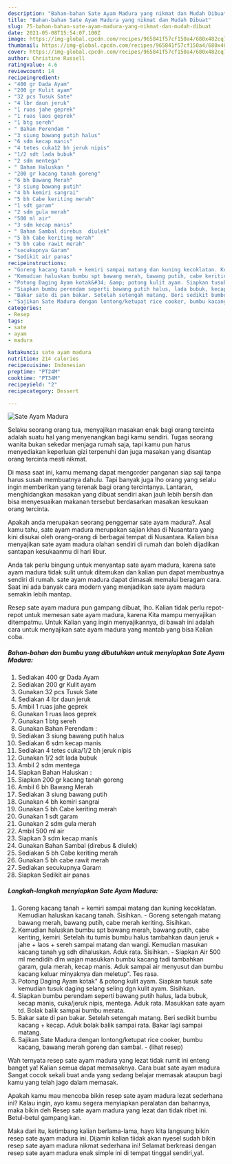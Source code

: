 ```yaml
---
description: "Bahan-bahan Sate Ayam Madura yang nikmat dan Mudah Dibuat"
title: "Bahan-bahan Sate Ayam Madura yang nikmat dan Mudah Dibuat"
slug: 75-bahan-bahan-sate-ayam-madura-yang-nikmat-dan-mudah-dibuat
date: 2021-05-08T15:54:07.100Z
image: https://img-global.cpcdn.com/recipes/965841f57cf150a4/680x482cq70/sate-ayam-madura-foto-resep-utama.jpg
thumbnail: https://img-global.cpcdn.com/recipes/965841f57cf150a4/680x482cq70/sate-ayam-madura-foto-resep-utama.jpg
cover: https://img-global.cpcdn.com/recipes/965841f57cf150a4/680x482cq70/sate-ayam-madura-foto-resep-utama.jpg
author: Christine Russell
ratingvalue: 4.6
reviewcount: 14
recipeingredient:
- "400 gr Dada Ayam"
- "200 gr Kulit ayam"
- "32 pcs Tusuk Sate"
- "4 lbr daun jeruk"
- "1 ruas jahe geprek"
- "1 ruas laos geprek"
- "1 btg sereh"
- " Bahan Perendam "
- "3 siung bawang putih halus"
- "6 sdm kecap manis"
- "4 tetes cuka12 bh jeruk nipis"
- "1/2 sdt lada bubuk"
- "2 sdm mentega"
- " Bahan Haluskan "
- "200 gr kacang tanah goreng"
- "6 bh Bawang Merah"
- "3 siung bawang putih"
- "4 bh kemiri sangrai"
- "5 bh Cabe keriting merah"
- "1 sdt garam"
- "2 sdm gula merah"
- "500 ml air"
- "3 sdm kecap manis"
- " Bahan Sambal direbus  diulek"
- "5 bh Cabe keriting merah"
- "5 bh cabe rawit merah"
- "secukupnya Garam"
- "Sedikit air panas"
recipeinstructions:
- "Goreng kacang tanah + kemiri sampai matang dan kuning kecoklatan. Kemudian haluskan kacang tanah. Sisihkan.  Goreng setengah matang bawang merah, bawang putih, cabe merah keriting. Sisihkan."
- "Kemudian haluskan bumbu spt bawang merah, bawang putih, cabe keriting, kemiri. Setelah itu tumis bumbu halus tambahkan daun jeruk + jahe + laos + sereh sampai matang dan wangi. Kemudian masukan kacang tanah yg sdh dihaluskan. Aduk rata. Sisihkan.  Siapkan Air 500 ml mendidih dlm wajan masukkan bumbu kacang tadi tambahkan garam, gula merah, kecap manis. Aduk sampai air menyusut dan bumbu kacang keluar minyaknya dan meletup&#34;. Tes rasa."
- "Potong Daging Ayam kotak&#34; &amp; potong kulit ayam. Siapkan tusuk sate kemudian tusuk daging selang seling dgn kulit ayam. Sisihkan."
- "Siapkan bumbu perendam seperti bawang putih halus, lada bubuk, kecap manis, cuka/jeruk nipis, mentega. Aduk rata. Masukkan sate ayam td. Bolak balik sampai bumbu merata."
- "Bakar sate di pan bakar. Setelah setengah matang. Beri sedikit bumbu kacang + kecap. Aduk bolak balik sampai rata. Bakar lagi sampai matang."
- "Sajikan Sate Madura dengan lontong/ketupat rice cooker, bumbu kacang, bawang merah goreng dan sambal.           (lihat resep)"
categories:
- Resep
tags:
- sate
- ayam
- madura

katakunci: sate ayam madura 
nutrition: 214 calories
recipecuisine: Indonesian
preptime: "PT24M"
cooktime: "PT34M"
recipeyield: "2"
recipecategory: Dessert

---
```



![Sate Ayam Madura](https://img-global.cpcdn.com/recipes/965841f57cf150a4/680x482cq70/sate-ayam-madura-foto-resep-utama.jpg)

Selaku seorang orang tua, menyajikan masakan enak bagi orang tercinta adalah suatu hal yang menyenangkan bagi kamu sendiri. Tugas seorang  wanita bukan sekedar menjaga rumah saja, tapi kamu pun harus menyediakan keperluan gizi terpenuhi dan juga masakan yang disantap orang tercinta mesti nikmat.

Di masa  saat ini, kamu memang dapat mengorder panganan siap saji tanpa harus susah membuatnya dahulu. Tapi banyak juga lho orang yang selalu ingin memberikan yang terenak bagi orang tercintanya. Lantaran, menghidangkan masakan yang dibuat sendiri akan jauh lebih bersih dan bisa menyesuaikan makanan tersebut berdasarkan masakan kesukaan orang tercinta. 



Apakah anda merupakan seorang penggemar sate ayam madura?. Asal kamu tahu, sate ayam madura merupakan sajian khas di Nusantara yang kini disukai oleh orang-orang di berbagai tempat di Nusantara. Kalian bisa menyajikan sate ayam madura olahan sendiri di rumah dan boleh dijadikan santapan kesukaanmu di hari libur.

Anda tak perlu bingung untuk menyantap sate ayam madura, karena sate ayam madura tidak sulit untuk ditemukan dan kalian pun dapat membuatnya sendiri di rumah. sate ayam madura dapat dimasak memalui beragam cara. Saat ini ada banyak cara modern yang menjadikan sate ayam madura semakin lebih mantap.

Resep sate ayam madura pun gampang dibuat, lho. Kalian tidak perlu repot-repot untuk memesan sate ayam madura, karena Kita mampu menyajikan ditempatmu. Untuk Kalian yang ingin menyajikannya, di bawah ini adalah cara untuk menyajikan sate ayam madura yang mantab yang bisa Kalian coba.

<!--inarticleads1-->

##### Bahan-bahan dan bumbu yang dibutuhkan untuk menyiapkan Sate Ayam Madura:

1. Sediakan 400 gr Dada Ayam
1. Sediakan 200 gr Kulit ayam
1. Gunakan 32 pcs Tusuk Sate
1. Sediakan 4 lbr daun jeruk
1. Ambil 1 ruas jahe geprek
1. Gunakan 1 ruas laos geprek
1. Gunakan 1 btg sereh
1. Gunakan  Bahan Perendam :
1. Sediakan 3 siung bawang putih halus
1. Sediakan 6 sdm kecap manis
1. Sediakan 4 tetes cuka/1/2 bh jeruk nipis
1. Gunakan 1/2 sdt lada bubuk
1. Ambil 2 sdm mentega
1. Siapkan  Bahan Haluskan :
1. Siapkan 200 gr kacang tanah goreng
1. Ambil 6 bh Bawang Merah
1. Sediakan 3 siung bawang putih
1. Gunakan 4 bh kemiri sangrai
1. Gunakan 5 bh Cabe keriting merah
1. Gunakan 1 sdt garam
1. Gunakan 2 sdm gula merah
1. Ambil 500 ml air
1. Siapkan 3 sdm kecap manis
1. Gunakan  Bahan Sambal (direbus &amp; diulek)
1. Sediakan 5 bh Cabe keriting merah
1. Gunakan 5 bh cabe rawit merah
1. Sediakan secukupnya Garam
1. Siapkan Sedikit air panas




<!--inarticleads2-->

##### Langkah-langkah menyiapkan Sate Ayam Madura:

1. Goreng kacang tanah + kemiri sampai matang dan kuning kecoklatan. Kemudian haluskan kacang tanah. Sisihkan.  - Goreng setengah matang bawang merah, bawang putih, cabe merah keriting. Sisihkan.
1. Kemudian haluskan bumbu spt bawang merah, bawang putih, cabe keriting, kemiri. Setelah itu tumis bumbu halus tambahkan daun jeruk + jahe + laos + sereh sampai matang dan wangi. Kemudian masukan kacang tanah yg sdh dihaluskan. Aduk rata. Sisihkan.  - Siapkan Air 500 ml mendidih dlm wajan masukkan bumbu kacang tadi tambahkan garam, gula merah, kecap manis. Aduk sampai air menyusut dan bumbu kacang keluar minyaknya dan meletup&#34;. Tes rasa.
1. Potong Daging Ayam kotak&#34; &amp; potong kulit ayam. Siapkan tusuk sate kemudian tusuk daging selang seling dgn kulit ayam. Sisihkan.
1. Siapkan bumbu perendam seperti bawang putih halus, lada bubuk, kecap manis, cuka/jeruk nipis, mentega. Aduk rata. Masukkan sate ayam td. Bolak balik sampai bumbu merata.
1. Bakar sate di pan bakar. Setelah setengah matang. Beri sedikit bumbu kacang + kecap. Aduk bolak balik sampai rata. Bakar lagi sampai matang.
1. Sajikan Sate Madura dengan lontong/ketupat rice cooker, bumbu kacang, bawang merah goreng dan sambal. -           (lihat resep)




Wah ternyata resep sate ayam madura yang lezat tidak rumit ini enteng banget ya! Kalian semua dapat memasaknya. Cara buat sate ayam madura Sangat cocok sekali buat anda yang sedang belajar memasak ataupun bagi kamu yang telah jago dalam memasak.

Apakah kamu mau mencoba bikin resep sate ayam madura lezat sederhana ini? Kalau ingin, ayo kamu segera menyiapkan peralatan dan bahannya, maka bikin deh Resep sate ayam madura yang lezat dan tidak ribet ini. Betul-betul gampang kan. 

Maka dari itu, ketimbang kalian berlama-lama, hayo kita langsung bikin resep sate ayam madura ini. Dijamin kalian tiidak akan nyesel sudah bikin resep sate ayam madura nikmat sederhana ini! Selamat berkreasi dengan resep sate ayam madura enak simple ini di tempat tinggal sendiri,ya!.

